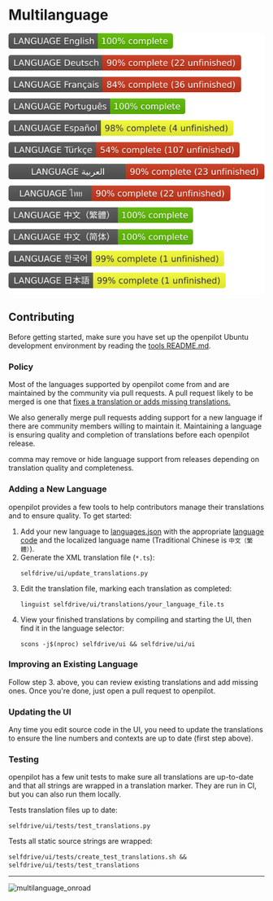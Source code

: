 # Multilanguage

[![languages](https://raw.githubusercontent.com/commaai/openpilot/badges/translation_badge.svg)](#)

## Contributing

Before getting started, make sure you have set up the openpilot Ubuntu development environment by reading the [tools README.md](/tools/README.md).

### Policy

Most of the languages supported by openpilot come from and are maintained by the community via pull requests. A pull request likely to be merged is one that [fixes a translation or adds missing translations.](https://github.com/commaai/openpilot/blob/lang-policy/selfdrive/ui/translations/README.md#improving-an-existing-language)

We also generally merge pull requests adding support for a new language if there are community members willing to maintain it. Maintaining a language is ensuring quality and completion of translations before each openpilot release.

comma may remove or hide language support from releases depending on translation quality and completeness.

### Adding a New Language

openpilot provides a few tools to help contributors manage their translations and to ensure quality. To get started:

1. Add your new language to [languages.json](/selfdrive/ui/translations/languages.json) with the appropriate [language code](https://en.wikipedia.org/wiki/List_of_ISO_639-1_codes) and the localized language name (Traditional Chinese is `中文（繁體）`).
2. Generate the XML translation file (`*.ts`):
   ```shell
   selfdrive/ui/update_translations.py
   ```
3. Edit the translation file, marking each translation as completed:
   ```shell
   linguist selfdrive/ui/translations/your_language_file.ts
   ```
4. View your finished translations by compiling and starting the UI, then find it in the language selector:
   ```shell
   scons -j$(nproc) selfdrive/ui && selfdrive/ui/ui
   ```

### Improving an Existing Language

Follow step 3. above, you can review existing translations and add missing ones. Once you're done, just open a pull request to openpilot.

### Updating the UI

Any time you edit source code in the UI, you need to update the translations to ensure the line numbers and contexts are up to date (first step above).

### Testing

openpilot has a few unit tests to make sure all translations are up-to-date and that all strings are wrapped in a translation marker. They are run in CI, but you can also run them locally.

Tests translation files up to date:

```shell
selfdrive/ui/tests/test_translations.py
```

Tests all static source strings are wrapped:

```shell
selfdrive/ui/tests/create_test_translations.sh && selfdrive/ui/tests/test_translations
```

---
![multilanguage_onroad](https://user-images.githubusercontent.com/25857203/178912800-2c798af8-78e3-498e-9e19-35906e0bafff.png)
